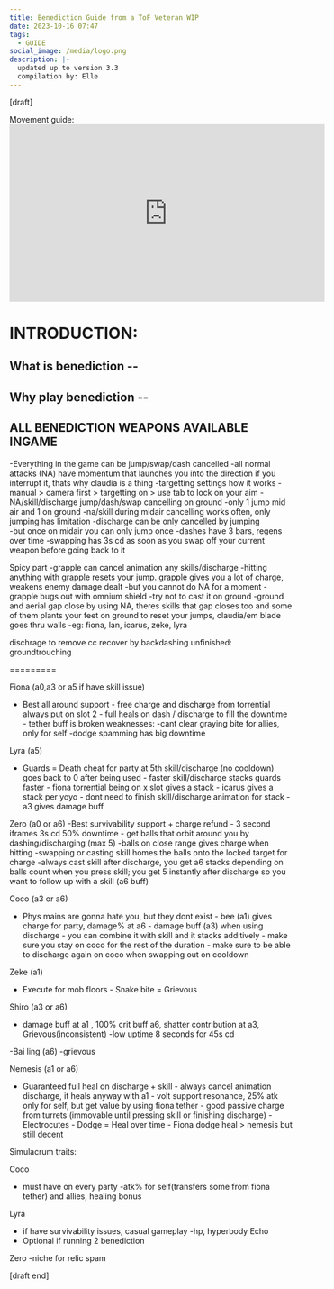 ```yaml
---
title: Benediction Guide from a ToF Veteran WIP
date: 2023-10-16 07:47
tags:
  - GUIDE
social_image: /media/logo.png
description: |-
  updated up to version 3.3
  compilation by: Elle
---
```


\[draft]

Movement guide: <iframe width="560" height="315" src="https://www.youtube.com/embed/NB1qongAwmU?si=SuRMgAQ2rGsa0N5-" title="YouTube video player" frameborder="0" allow="accelerometer; autoplay; clipboard-write; encrypted-media; gyroscope; picture-in-picture; web-share" allowfullscreen></iframe>

# **INTRODUCTION:**

## **W﻿hat is benediction --**

## **W﻿hy play benediction --**

## ALL BENEDICTION WEAPONS AVAILABLE INGAME

\-Everything in the game can be jump/swap/dash cancelled
-all normal attacks (NA) have momentum that launches you into the direction if you interrupt it, thats why claudia is a thing
-targetting settings how it works
-manual > camera first > targetting on > use tab to lock on your aim
-NA/skill/discharge jump/dash/swap cancelling on ground
-only 1 jump mid air and 1 on ground
-na/skill during midair cancelling works often, only jumping has limitation
-discharge can be only cancelled by jumping\
 -but once on midair you can only jump once
-dashes have 3 bars, regens over time
-swapping has 3s cd as soon as you swap off your current weapon before going back to it

Spicy part
-grapple can cancel animation any skills/discharge
-hitting anything with grapple resets your jump. grapple gives you a lot of charge, weakens enemy damage dealt
-but you cannot do NA for a moment
-grapple bugs out with omnium shield
-try not to cast it on ground
-ground and aerial gap close by using NA, theres skills that gap closes too and some of them plants your feet on ground to reset your jumps, claudia/em blade goes thru walls
-eg: fiona, lan, icarus, zeke, lyra

dischrage to remove cc
recover by backdashing
unfinished: groundtrouching

\=﻿========

Fiona (a0,a3 or a5 if have skill issue)

- Best all around support - free charge and discharge from torrential always put on slot 2 - full heals on dash / discharge to fill the downtime - tether buff is broken
  weaknesses:
  -cant clear graying bite for allies, only for self
  -dodge spamming has big downtime

Lyra (a5)

- Guards = Death cheat for party at 5th skill/discharge (no cooldown) goes back to 0 after being used - faster skill/discharge stacks guards faster - fiona torrential being on x slot gives a stack - icarus gives a stack per yoyo - dont need to finish skill/discharge animation for stack - a3 gives damage buff

Zero (a0 or a6)
-Best survivability support + charge refund - 3 second iframes 3s cd 50% downtime - get balls that orbit around you by dashing/discharging (max 5)
-balls on close range gives charge when hitting
-swapping or casting skill homes the balls onto the locked target for charge
-always cast skill after discharge, you get a6 stacks depending on balls count when you press skill; you get 5 instantly after discharge so you want to follow up with a skill (a6 buff)

Coco (a3 or a6)

- Phys mains are gonna hate you, but they dont exist - bee (a1) gives charge for party, damage% at a6 - damage buff (a3) when using discharge - you can combine it with skill and it stacks additively - make sure you stay on coco for the rest of the duration - make sure to be able to discharge again on coco when swapping out on cooldown

Zeke (a1)

- Execute for mob floors - Snake bite = Grievous

Shiro (a3 or a6)

- damage buff at a1 , 100% crit buff a6, shatter contribution at a3, Grievous(inconsistent)
  -low uptime 8 seconds for 45s cd

\-Bai ling (a6)
-grievous

Nemesis (a1 or a6)

- Guaranteed full heal on discharge + skill - always cancel animation discharge, it heals anyway with a1 - volt support resonance, 25% atk only for self, but get value by using fiona tether - good passive charge from turrets (immovable until pressing skill or finishing discharge) - Electrocutes - Dodge = Heal over time - Fiona dodge heal > nemesis but still decent

Simulacrum traits:

Coco

- must have on every party
  -atk% for self(transfers some from fiona tether) and allies, healing bonus

Lyra

- if have survivability issues, casual gameplay
  -hp, hyperbody
  Echo
- Optional if running 2 benediction

Zero
-niche for relic spam

\[draft end]
